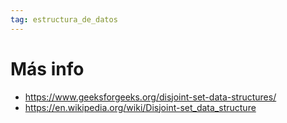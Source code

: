 ```yaml
---
tag: estructura_de_datos
---
```





# Más info

- https://www.geeksforgeeks.org/disjoint-set-data-structures/
- https://en.wikipedia.org/wiki/Disjoint-set_data_structure
